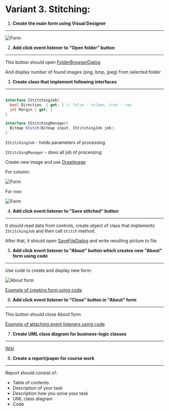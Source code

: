 # Variant 3. Stitching:

1. __Create the main form using Visual Designer__
---------------------------------------------

![Form](https://raw.githubusercontent.com/Nordth/istu-en-oop-course-work-2019/master/images/pic_variant3.png)


2. __Add click event listener to "Open folder" button__
-------------------------------

This button should open [FolderBrowserDialog](https://docs.microsoft.com/en-us/dotnet/framework/winforms/controls/how-to-choose-folders-with-the-windows-forms-folderbrowserdialog-component)

And display number of found images (png, bmp, jpeg) from selected folder


3. __Create class that implement following interfaces__
-------------------------------

```c#

interface IStitchingJob{
  bool Direction  { get; } // false - column, true - row
  int Margin { get; }
}

interface IStitchingManager{
  Bitmap Stitch(Bitmap input, IStitchingJob job);
}

```
`IStitchingJob` - holds parameters of processing

`IStitchingManager` - does all job of processing

Create new image and use [DrawImage](https://docs.microsoft.com/en-us/dotnet/api/system.drawing.graphics.drawimage?view=netframework-4.8)

For column:

![Form](https://raw.githubusercontent.com/Nordth/istu-en-oop-course-work-2019/master/images/cols_stitch.png)

For row:

![Form](https://raw.githubusercontent.com/Nordth/istu-en-oop-course-work-2019/master/images/rows_stitch.png)

4. __Add click event listener to "Save stitched" button__
---------------------------------------------

It should read data from controls, create object of class that implements `IStitchingJob` and then call `Stitch` method. 

After that, it should open [SaveFileDialog](https://docs.microsoft.com/en-us/dotnet/framework/winforms/controls/how-to-save-files-using-the-savefiledialog-component) and write resulting picture to file

5. __Add click event listener to "About" button which creates new "About" form using code__
---------------------------------------------

Use code to create and display new form:

![About form](https://raw.githubusercontent.com/Nordth/istu-en-oop-course-work-2019/master/images/about_form.png)

[Example of creating form using code](https://docs.microsoft.com/en-us/dotnet/api/system.windows.forms.form?redirectedfrom=MSDN&view=netframework-4.8)

6. __Add click event listener to "Close" button in "About" form__
---------------------------------------------

This button should close About form

[Example of attaching event listeners using code](https://docs.microsoft.com/en-us/dotnet/framework/winforms/how-to-create-event-handlers-at-run-time-for-windows-forms)

7. __Create UML class diagram for business-logic classes__
-----------------------------------------------
[Wiki](https://en.wikipedia.org/wiki/Class_diagram)

8. __Create a report/paper for course work__
-----------------------------------------------
Report should consist of:
- Table of contents
- Description of your task
- Description how you solve your task
- UML class diagram
- Code

